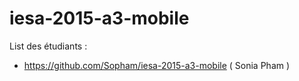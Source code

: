 # iesa-2015-a3-mobile

List des étudiants :

* https://github.com/Sopham/iesa-2015-a3-mobile ( Sonia Pham )

